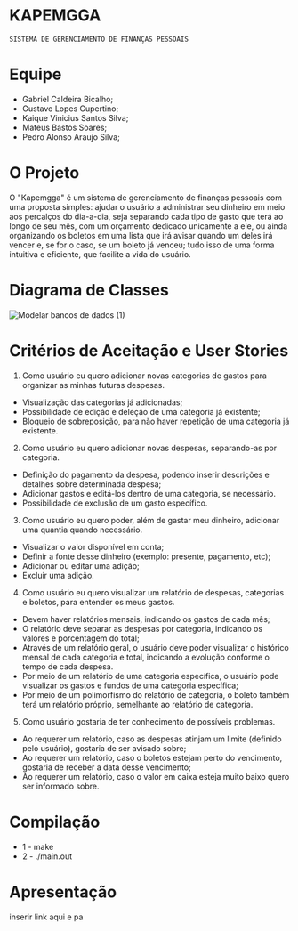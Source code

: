 # KAPEMGGA 
    SISTEMA DE GERENCIAMENTO DE FINANÇAS PESSOAIS

# Equipe
- Gabriel Caldeira Bicalho;
- Gustavo Lopes Cupertino;
- Kaique Vinicius Santos Silva;
- Mateus Bastos Soares;
- Pedro Alonso Araujo Silva;

# O Projeto
O "Kapemgga" é um sistema de gerenciamento de finanças pessoais com uma proposta simples: ajudar o usuário a administrar seu dinheiro em meio aos percalços do dia-a-dia, seja separando cada tipo de gasto que terá ao longo de seu mês, com um orçamento dedicado unicamente a ele, ou ainda organizando os boletos em uma lista que irá avisar quando um deles irá vencer e, se for o caso, se um boleto já venceu; tudo isso de uma forma intuitiva e eficiente, que facilite a vida do usuário.

# Diagrama de Classes
![Modelar bancos de dados (1)](https://user-images.githubusercontent.com/111925541/205712483-91a5e72a-0817-4b77-8f59-ad581a99026b.jpeg)

# Critérios de Aceitação e User Stories
1. Como usuário eu quero adicionar novas categorias de gastos para organizar as
minhas futuras despesas.
- Visualização das categorias já adicionadas;
- Possibilidade de edição e deleção de uma categoria já existente;
- Bloqueio de sobreposição, para não haver repetição de uma categoria já existente.

2. Como usuário eu quero adicionar novas despesas, separando-as por categoria.
- Definição do pagamento da despesa, podendo inserir descrições e detalhes sobre determinada despesa;
- Adicionar gastos e editá-los dentro de uma categoria, se necessário.
- Possibilidade de exclusão de um gasto específico.

3. Como usuário eu quero poder, além de gastar meu dinheiro, adicionar uma quantia
quando necessário.
- Visualizar o valor disponível em conta;
- Definir a fonte desse dinheiro (exemplo: presente, pagamento, etc);
- Adicionar ou editar uma adição;
- Excluir uma adição.

4. Como usuário eu quero visualizar um relatório de despesas, categorias e boletos, para entender os meus
gastos.
- Devem haver relatórios mensais, indicando os gastos de cada mês;
- O relatório deve separar as despesas por categoria, indicando os valores e
porcentagem do total;
- Através de um relatório geral, o usuário deve poder visualizar o histórico mensal de
cada categoria e total, indicando a evolução conforme o tempo de cada despesa.
- Por meio de um relatório de uma categoria específica, o usuário pode visualizar os gastos e fundos de uma categoria específica;
- Por meio de um polimorfismo do relatório de categoria, o boleto também terá um relatório próprio, semelhante ao relatório de categoria.

5. Como usuário gostaria de ter conhecimento de possíveis problemas.
- Ao requerer um relatório, caso as despesas atinjam um limite (definido pelo usuário), gostaria de ser avisado
sobre;
- Ao requerer um relatório, caso o boletos estejam perto do vencimento, gostaria de receber a data desse vencimento;
- Ao requerer um relatório, caso o valor em caixa esteja muito baixo quero ser informado sobre.

# Compilação
- 1 - make
- 2 - ./main.out

# Apresentação
inserir link aqui e pa
